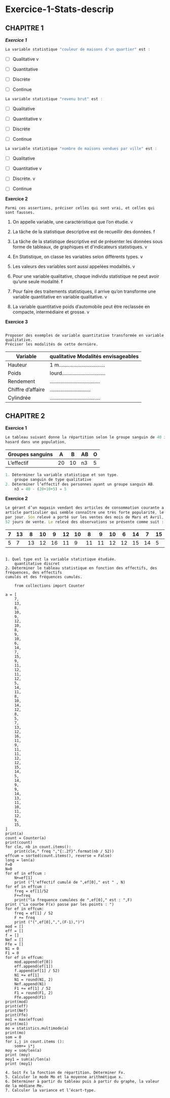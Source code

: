 # Exercice-1-Stats-descrip
  ## CHAPITRE 1

***Exercice 1***

```js
La variable statistique "couleur de maisons d'un quartier" est :
```
- [ ] Qualitative v
- [ ] Quantitative

- [ ] Discrète
- [ ] Continue

```js
La variable statistique "revenu brut" est :
```
- [ ] Qualitative
- [ ] Quantitative v

- [ ] Discrète
- [ ] Continue


```js
La variable statistique "nombre de maisons vendues par ville" est :
```
- [ ] Qualitative
- [ ] Quantitative  v

- [ ] Discrète.  v
- [ ] Continue


**Exercice 2**

```console
Parmi ces assertions, préciser celles qui sont vrai, et celles qui sont fausses.
````

1. On appelle variable, une caractéristique que l’on étudie.   v

2. La tâche de la statistique descriptive est de recueillir des données.   f

3. La tâche de la statistique descriptive est de présenter les données sous forme de 
tableaux, de graphiques et d’indicateurs statistiques.   v

4. En Statistique, on classe les variables selon différents types.   v

5. Les valeurs des variables sont aussi appelées modalités.   v

6. Pour une variable qualitative, chaque individu statistique ne peut avoir qu’une seule modalité.   f

7. Pour faire des traitements statistiques, il arrive qu’on transforme une variable 
quantitative en variable qualitative.    v 

8. La variable quantitative poids d’automobile peut être reclassée en compacte, intermédiaire et grosse.  v    



**Exercice 3**

```console

Proposer des exemples de variable quantitative transformée en variable qualitative.
Préciser les modalités de cette dernière.
```

| Variable |qualitative   Modalités envisageables |
|----------|--------------------------------------|
| Hauteur  | 1 m..................................|
|Poids     | lourd................................|
|Rendement | .....................................|
|Chiffre d’affaire |..............................|
|Cylindrée | .....................................|


## CHAPITRE 2

**Exercice 1**
```js
Le tableau suivant donne la répartition selon le groupe sanguin de 40 individus pris au
hasard dans une population,
```

| Groupes sanguins | A | B | AB | O |
|------------------|---|---|----|---|
| L’effectif       | 20| 10| n3 | 5 |

```js
1. Déterminer la variable statistique et son type.
    groupe sanguin de type qualitative
2. Déterminer l’effectif des personnes ayant un groupe sanguin AB.
    n3 = 40 - (20+10+5) = 5
```
**Exercice 2**

```js
Le gérant d’un magasin vendant des articles de consommation courante a relevé pour un
article particulier qui semble connaître une très forte popularité, le nombre d’articles vendus
par jour. Son relevé a porté sur les ventes des mois de Mars et Avril, ce qui correspond à
52 jours de vente. Le relevé des observations se présente comme suit :
````
| 7 | 13 | 8 | 10 | 9 | 12 | 10 | 8 | 9 | 10 | 6 | 14 | 7 | 15 | 9 | 11 | 12 | 11 | 12 | 5 | 14 | 11 | 8 | 10 | 14 | 12 | 8 |
|---|--- |---|--- |---|--- |--- |---|---|--- |---|--- |---|--- |---|--- |--- |--- |--- |---|--- |--- |---|--- |--- |--- |---|
| 5 | 7  | 13| 12 | 16| 11 | 9  | 11| 11| 12 | 12| 15 |14 | 5  | 14| 9  | 9  | 14 | 13 | 11|10  | 11 | 12| 9  | 15|.

```console

1. Quel type est la variable statistique étudiée.
    quantitative discret 
2. Déterminer le tableau statistique en fonction des effectifs, des fréquences, des effectifs
cumulés et des fréquences cumulés.
    
    from collections import Counter

a = [
    7,
    13,
    8,
    10,
    9,
    12,
    10,
    8,
    9,
    10,
    6,
    14,
    7,
    15,
    9,
    11,
    12,
    11,
    12,
    5,
    14,
    11,
    8,
    10,
    14,
    12,
    8,
    5,
    7,
    13,
    12,
    16,
    11,
    9,
    11,
    11,
    12,
    12,
    15,
    14,
    5,
    14,
    9,
    9,
    14,
    13,
    11,
    10,
    11,
    12,
    9,
    15,
]
print(a)
count = Counter(a)
print(count)
for cle, nb in count.items():
    print(cle," freq ","{:.2f}".format(nb / 52))
effcum = sorted(count.items(), reverse = False)
long = len(a)
F=0
N=0
for ef in effcum :
    N+=ef[1]
    print ("l'effectif cumulé de ",ef[0]," est " , N)
for ef in effcum :
    freq = ef[1]/52
    F+=freq
    print("la frequence cumulées de ",ef[0]," est : ",F)
print ("La courbe F(x) passe par les points : ")
for ef in effcum:
    freq = ef[1] / 52
    F += freq
    print ("(",ef[0],",",(F-1),")")
mod = []
eff = []
f = []
Nef = []
Ffe = []
N1 = 0
F1 = 0
for ef in effcum:
    mod.append(ef[0])
    eff.append(ef[1])
    f.append(ef[1] / 52)
    N1 += ef[1]
    N1 = round(N1, 2)
    Nef.append(N1)
    F1 += ef[1] / 52
    F1 = round(F1, 2)
    Ffe.append(F1)
print(mod)
print(eff)
print(Nef)
print(Ffe)
mo1 = max(effcum)
print(mo1)
mo = statistics.multimode(a)
print(mo)
som = 0 
for i,j in count.items ():
    som+= i*j
moy = som/len(a)
print (moy)
moy1 = sum(a)/len(a)
print (moy1)

4. Soit Fx la fonction de répartition. Déterminer Fx.
5. Calculer le mode Mo et la moyenne arithmétique x.
6. Déterminer à partir du tableau puis à partir du graphe, la valeur de la médiane Me.
7. Calculer la variance et l’écart-type.
````
